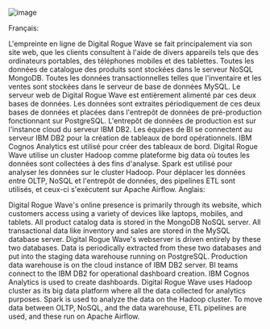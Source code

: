 
![image](https://user-images.githubusercontent.com/108534539/218347565-ebebee5e-3de3-427a-8370-cef5e44c3591.png)


Français:

L'empreinte en ligne de Digital Rogue Wave se fait principalement via son site web, que les clients consultent à l'aide de divers appareils tels que des ordinateurs portables, des téléphones mobiles et des tablettes.
Toutes les données de catalogue des produits sont stockées dans le serveur NoSQL MongoDB.
Toutes les données transactionnelles telles que l'inventaire et les ventes sont stockées dans le serveur de base de données MySQL.
Le serveur web de Digital Rogue Wave est entièrement alimenté par ces deux bases de données.
Les données sont extraites périodiquement de ces deux bases de données et placées dans l'entrepôt de données de pré-production fonctionnant sur PostgreSQL.
L'entrepôt de données de production est sur l'instance cloud du serveur IBM DB2.
Les équipes de BI se connectent au serveur IBM DB2 pour la création de tableaux de bord opérationnels. IBM Cognos Analytics est utilisé pour créer des tableaux de bord.
Digital Rogue Wave utilise un cluster Hadoop comme plateforme big data où toutes les données sont collectées à des fins d'analyse.
Spark est utilisé pour analyser les données sur le cluster Hadoop.
Pour déplacer les données entre OLTP, NoSQL et l'entrepôt de données, des pipelines ETL sont utilisés, et ceux-ci s'exécutent sur Apache Airflow.
Anglais:

Digital Rogue Wave's online presence is primarily through its website, which customers access using a variety of devices like laptops, mobiles, and tablets.
All product catalog data is stored in the MongoDB NoSQL server.
All transactional data like inventory and sales are stored in the MySQL database server.
Digital Rogue Wave's webserver is driven entirely by these two databases.
Data is periodically extracted from these two databases and put into the staging data warehouse running on PostgreSQL.
Production data warehouse is on the cloud instance of IBM DB2 server.
BI teams connect to the IBM DB2 for operational dashboard creation. IBM Cognos Analytics is used to create dashboards.
Digital Rogue Wave uses Hadoop cluster as its big data platform where all the data collected for analytics purposes.
Spark is used to analyze the data on the Hadoop cluster.
To move data between OLTP, NoSQL, and the data warehouse, ETL pipelines are used, and these run on Apache Airflow.
